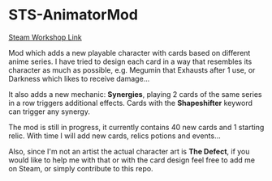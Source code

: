 # STS-AnimatorMod

[Steam Workshop Link](https://steamcommunity.com/sharedfiles/filedetails/?id=1638308801)

Mod which adds a new playable character with cards based on different anime series.
I have tried to design each card in a way that resembles its character as much as possible,
e.g. Megumin that Exhausts after 1 use, or Darkness which likes to receive damage...

It also adds a new mechanic: **Synergies**, playing 2 cards of the same series in a row triggers additional effects. Cards with the **Shapeshifter** keyword can trigger any synergy.

The mod is still in progress, it currently contains 40 new cards and 1 starting relic. With time I will add new cards, relics potions and events...

Also, since I'm not an artist the actual character art is **The Defect**, if you would like to help me with that or with the card design feel free to add me on Steam, or simply contribute to this repo.
